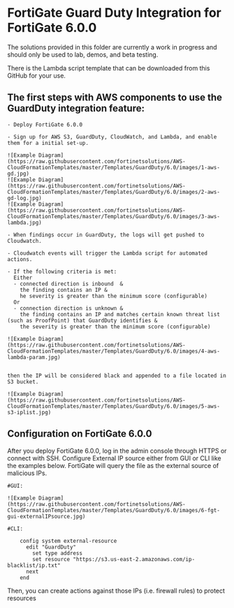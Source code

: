 # FortiGate Guard Duty Integration for FortiGate 6.0.0

The solutions provided in this folder are currently a work in progress and should only be used to lab, demos, and beta testing.

There is the Lambda script template that can be downloaded from this GitHub for your use.

## The first steps with AWS components to use the GuardDuty integration feature:

	- Deploy FortiGate 6.0.0
    
	- Sign up for AWS S3, GuardDuty, CloudWatch, and Lambda, and enable them for a initial set-up.

	![Example Diagram](https://raw.githubusercontent.com/fortinetsolutions/AWS-CloudFormationTemplates/master/Templates/GuardDuty/6.0/images/1-aws-gd.jpg)
	![Example Diagram](https://raw.githubusercontent.com/fortinetsolutions/AWS-CloudFormationTemplates/master/Templates/GuardDuty/6.0/images/2-aws-gd-log.jpg)
	![Example Diagram](https://raw.githubusercontent.com/fortinetsolutions/AWS-CloudFormationTemplates/master/Templates/GuardDuty/6.0/images/3-aws-lambda.jpg)
    
	- When findings occur in GuardDuty, the logs will get pushed to Cloudwatch.

	- Cloudwatch events will trigger the Lambda script for automated actions.

	- If the following criteria is met:
	  Either
	  - connected direction is inbound  & 
	    the finding contains an IP & 
	    he severity is greater than the minimum score (configurable)
	  Or
	  - connection direction is unknown & 
	    the finding contains an IP and matches certain known threat list (such as ProofPoint) that GuardDuty identifies & 
	    the severity is greater than the minimum score (configurable)
    
	![Example Diagram](https://raw.githubusercontent.com/fortinetsolutions/AWS-CloudFormationTemplates/master/Templates/GuardDuty/6.0/images/4-aws-lambda-param.jpg)
 
    
	then the IP will be considered black and appended to a file located in S3 bucket.

	![Example Diagram](https://raw.githubusercontent.com/fortinetsolutions/AWS-CloudFormationTemplates/master/Templates/GuardDuty/6.0/images/5-aws-s3-iplist.jpg)
 
    
## Configuration on FortiGate 6.0.0

After you deploy FortiGate 6.0.0, log in the admin console through HTTPS or connect with SSH.
Configure External IP source either from GUI or CLI like the examples below.
FortiGate will query the file as the external source of malicious IPs.

	#GUI:

	![Example Diagram](https://raw.githubusercontent.com/fortinetsolutions/AWS-CloudFormationTemplates/master/Templates/GuardDuty/6.0/images/6-fgt-gui-externalIPsource.jpg)

	#CLI:

		config system external-resource
		  edit "GuardDuty"
		    set type address
		    set resource "https://s3.us-east-2.amazonaws.com/ip-blacklist/ip.txt"
		  next
		end

Then, you can create actions against those IPs (i.e. firewall rules) to protect resources

